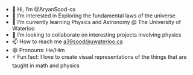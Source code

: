- 👋 Hi, I’m @AryanSood-cs
- 👀 I’m interested in Exploring the fundamental laws of the universe
- 🌱 I’m currently learning Physics and Astronomy @ The University of Waterloo
- 💞️ I’m looking to collaborate on interesting projects involving physics
- 📫 How to reach me a39sood@uwaterloo.ca
- 😄 Pronouns: He/Him
- ⚡ Fun fact: I love to create visual representations of the things that are taught in math and physics

<!---
AryanSood-cs/AryanSood-cs is a ✨ special ✨ repository because its `README.md` (this file) appears on your GitHub profile.
You can click the Preview link to take a look at your changes.
--->
